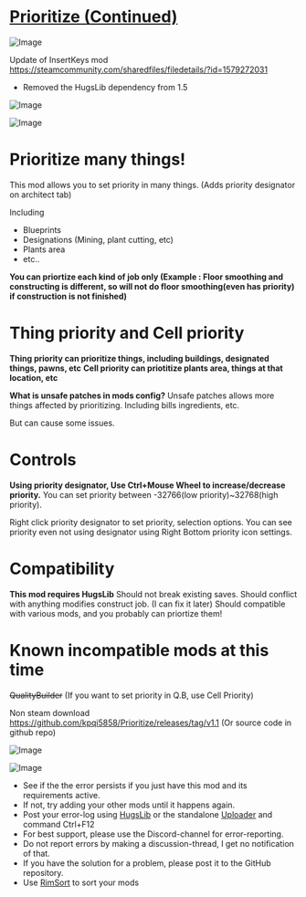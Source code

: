 # [Prioritize (Continued)]()

![Image](https://i.imgur.com/buuPQel.png)

Update of InsertKeys mod https://steamcommunity.com/sharedfiles/filedetails/?id=1579272031

- Removed the HugsLib dependency from 1.5

![Image](https://i.imgur.com/pufA0kM.png)
	
![Image](https://i.imgur.com/Z4GOv8H.png)

# Prioritize many things!


This mod allows you to set priority in many things.
(Adds priority designator on architect tab)

Including
 - Blueprints
 - Designations (Mining, plant cutting, etc)
 - Plants area
 - etc..

**You can priortize each kind of job only 
(Example : Floor smoothing and constructing is different, so will not do floor smoothing(even has priority) if construction is not finished)**

# Thing priority and Cell priority

**Thing priority can prioritize things, including buildings, designated things, pawns, etc**
**Cell priority can priotitize plants area, things at that location, etc**


**What is unsafe patches in mods config?**
Unsafe patches allows more things affected by prioritizing.
Including bills ingredients, etc.

But can cause some issues.


# Controls

**Using priority designator, Use Ctrl+Mouse Wheel to increase/decrease priority.**
You can set priority between -32766(low priority)~32768(high priority).

Right click priority designator to set priority, selection options.
You can see priority even not using designator using Right Bottom priority icon settings.


# Compatibility

**This mod requires HugsLib**
Should not break existing saves.
Should conflict with anything modifies construct job. (I can fix it later)
Should compatible with various mods, and you probably can priortize them!

# Known incompatible mods at this time

~~QualityBuilder~~ (If you want to set priority in Q.B, use Cell Priority)


Non steam download https://github.com/kpqi5858/Prioritize/releases/tag/v1.1
(Or source code in github repo)


![Image](https://i.imgur.com/qWJBwra.gif)

![Image](https://i.imgur.com/PwoNOj4.png)



-  See if the the error persists if you just have this mod and its requirements active.
-  If not, try adding your other mods until it happens again.
-  Post your error-log using [HugsLib](https://steamcommunity.com/workshop/filedetails/?id=818773962) or the standalone [Uploader](https://steamcommunity.com/sharedfiles/filedetails/?id=2873415404) and command Ctrl+F12
-  For best support, please use the Discord-channel for error-reporting.
-  Do not report errors by making a discussion-thread, I get no notification of that.
-  If you have the solution for a problem, please post it to the GitHub repository.
-  Use [RimSort](https://github.com/RimSort/RimSort/releases/latest) to sort your mods


